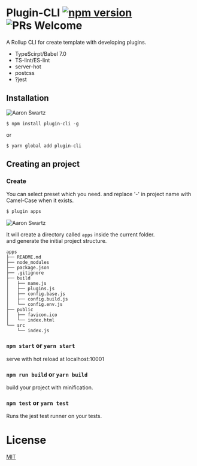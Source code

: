 # Plugin-CLI [![npm version](https://img.shields.io/npm/v/plugin-cli.svg?style=flat-square)](https://www.npmjs.com/package/plugin-cli) ![PRs Welcome](https://img.shields.io/badge/PRs-welcome-green.svg)
   
A Rollup CLI for create template with developing plugins.   


* TypeScirpt/Babel 7.0
* TS-lint/ES-lint
* server-hot
* postcss
* ?jest


## Installation
![Aaron Swartz](https://t1.picb.cc/uploads/2018/12/22/JDCw3G.jpg)  

`$ npm install plugin-cli -g`  

or  

`$ yarn global add plugin-cli`

## Creating an project

### Create <name>
You can select preset which you need. 
and replace '-' in project name with Camel-Case when it exists.
   
``` bash
$ plugin apps
```
![Aaron Swartz](https://t1.picb.cc/uploads/2018/12/22/JDC8Rr.gif)  

It will create a directory called `apps` inside the current folder.   
and generate the initial project structure.
   
```
apps
├── README.md
├── node_modules
├── package.json
├── .gitignore
├── build
│   ├── name.js 
│   ├── plugins.js 
│   ├── config.base.js 
│   ├── config.build.js 
│   └── config.env.js
├── public
│   ├── favicon.ico
│   └── index.html
└── src
    └── index.js
```
   
   
### `npm start` or `yarn start`  
   
serve with hot reload at localhost:10001  
    
### `npm run build` or `yarn build`  
    
build your project with minification.    
   
### `npm test` or `yarn test`  
    
Runs the jest test runner on your tests.  
   
   
# License
[MIT](http://opensource.org/licenses/MIT)

